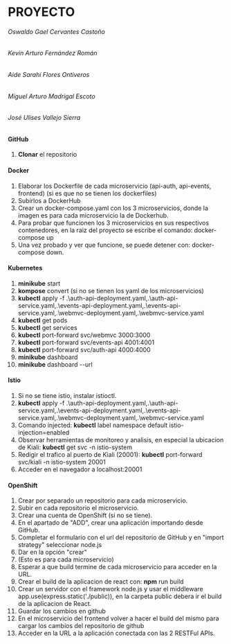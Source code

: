 <h1>PROYECTO</h1>
<h6>Oswaldo Gael Cervantes Castoño</h6>
<h6>Kevin Arturo Fernández Román</h6>
<h6>Aide Sarahí Flores Ontiveros</h6>
<h6>Miguel Arturo Madrigal Escoto</h6>
<h6>José Ulises Vallejo Sierra</h6>

<h4>GitHub</h4>	
<ol>
  <li><strong>Clonar</strong> el repositorio</li>
</ol>

<h4>Docker</h4>	
<ol>
  <li>Elaborar los Dockerfile de cada microservicio (api-auth, api-events, frontend) (si es que no se tienen los dockerfiles)</li>
  <li>Subirlos a DockerHub</li>
  <li>Crear un docker-compose.yaml con los 3 microservicios, donde la imagen es para cada microservicio la de Dockerhub.</li>
  <li>Para probar que funcionen los 3 microservicios en sus respectivos contenedores, en la raiz del proyecto se escribe el comando: docker-compose up</li>
  <li>Una vez probado y ver que funcione, se puede detener con: docker-compose down.</li>
</ol>

<h4>Kubernetes</h4>	
<ol>
  <li><strong>minikube</strong> start</li>
  <li><strong>kompose</strong> convert (si no se tienen los yaml de los microservicios)</li>
  <li><strong>kubectl</strong> apply -f .\auth-api-deployment.yaml,.\auth-api-service.yaml,.\events-api-deployment.yaml,.\events-api-service.yaml,.\webmvc-deployment.yaml,.\webmvc-service.yaml</li>
  <li><strong>kubectl</strong> get pods</li>
  <li><strong>kubectl</strong> get services</li>
  <li><strong>kubectl</strong> port-forward svc/webmvc 3000:3000</li>
  <li><strong>kubectl</strong> port-forward svc/events-api 4001:4001</li>
  <li><strong>kubectl</strong> port-forward svc/auth-api 4000:4000</li>
  <li><strong>minikube</strong> dashboard</li>
  <li><strong>minikube</strong> dashboard --url</li>
</ol>

<h4>Istio</h4>	
<ol>
  <li>Si no se tiene istio, instalar istioctl.</li>
  <li><strong>kubectl</strong> apply -f .\auth-api-deployment.yaml,.\auth-api-service.yaml,.\events-api-deployment.yaml,.\events-api-service.yaml,.\webmvc-deployment.yaml,.\webmvc-service.yaml</li>
  <li>Comando injected: <strong>kubectl</strong> label namespace default istio-injection=enabled</li>
  <li>Observar herramientas de monitoreo y analisis, en especial la ubicacion de Kiali: <strong>kubectl</strong> get svc -n istio-system</li>
  <li>Redigir el trafico al puerto de Kiali (20001): <strong>kubectl</strong> port-forward svc/kiali -n istio-system 20001</li>
  <li>Acceder en el navegador a localhost:20001</li>
</ol>

<h4>OpenShift</h4>	
<ol>
  <li>Crear por separado un repositorio para cada microservicio.</li>
  <li>Subir en cada repositorio el microservicio.</li>
  <li>Crear una cuenta de OpenShift (si no se tiene).</li>
  <li>En el apartado de "ADD", crear una aplicación importando desde GitHub.</li>
  <li>Completar el formulario con el url del repositorio de GitHub y en "import strategy" seleccionar node.js</li>
  <li>Dar en la opción "crear"</li>
  <li>(Esto es para cada microservicio)</li>
  <li>Esperar a que build termine de cada microservicio para acceder en la URL.</li>
  <li>Crear el build de la aplicacion de react con: <strong>npm</strong> run build</li>
  <li>Crear un servidor con el framework node.js y usar el middleware app.use(express.static('./public)), en la carpeta public debera ir el build de la aplicacion de React.</li>
  <li>Guardar los cambios en github</li>
  <li>En el microservicio del frontend volver a hacer el build del mismo para cargar los cambios del repositorio de github</li>
  <li>Acceder en la URL a la aplicación conectada con las 2 RESTFul APIs.</li>
</ol>
